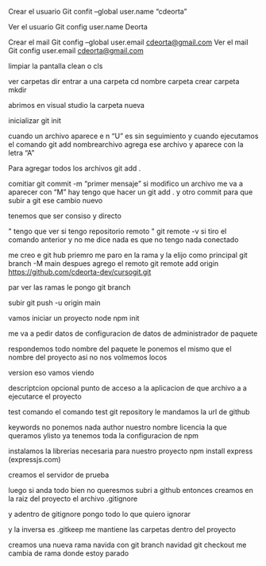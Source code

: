 
Crear el usuario
Git confit –global user.name “cdeorta”

Ver el usuario
Git  config user.name
Deorta

Crear el mail
Git config –global user.email cdeorta@gmail.com
Ver el mail
Git config user.email
cdeorta@gmail.com

limpiar la pantalla
clean o cls

ver carpetas 
dir
entrar a una carpeta
cd nombre carpeta
crear carpeta
mkdir

abrimos en visual studio la carpeta nueva

inicializar 
git init


cuando un archivo aparece e n “U” es sin seguimiento
y cuando ejecutamos el comando git add nombrearchivo
agrega ese archivo y aparece con la letra “A”

Para agregar todos los archivos
git add . 

comitiar
git commit -m “primer mensaje”
si modifico un archivo me va a aparecer con “M”
hay tengo que hacer un git add . y otro commit  para que subir a git ese cambio nuevo

tenemos que ser consiso y directo 


" tengo que ver si tengo repositorio remoto "
git remote -v
si tiro el comando anterior y no me dice nada 
es que no tengo nada conectado

me creo e git hub 
priemro me paro en la rama y la elijo como principal
git branch -M main
despues agrego el remoto
git remote add origin https://github.com/cdeorta-dev/cursogit.git



par ver las ramas le pongo git branch

subir 
git push  -u origin main 


vamos iniciar un proyecto node 
npm init

me va a pedir datos de configuracion de datos de administrador de paquete

respondemos todo 
nombre del paquete le ponemos el mismo que el nombre del proyecto
asi no nos volmemos locos

version eso vamos viendo

descriptcion opcional
punto de acceso a la aplicacion de que archivo a a ejecutarce el proyecto

test comando el comando test 
git repository le mandamos la url de github

keywords no ponemos nada
author nuestro nombre
licencia la que queramos 
ylisto
ya tenemos toda la configuracion de npm


instalamos la librerias necesaria para nuestro proyecto
npm install express
(expressjs.com)

creamos el servidor de prueba

luego si anda todo bien no queresmos subri a github entonces creamos en la raiz del proyecto el archivo .gitignore

y adentro de gitignore pongo todo lo que quiero ignorar
 
 y la inversa es .gitkeep me mantiene las carpetas dentro del proyecto

 creamos una nueva rama navida con 
 git branch navidad
 git checkout me cambia de rama donde estoy parado 


